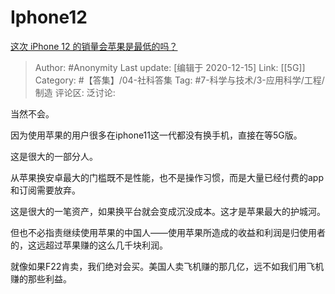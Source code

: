 # Iphone12
[这次 iPhone 12 的销量会苹果是最低的吗？](https://www.zhihu.com/question/425567525/answer/1541336359)

> Author: #Anonymity
> Last update: [编辑于 2020-12-15]
> Link: [[5G]]
> Category: #【答集】/04-社科答集
> Tag: #7-科学与技术/3-应用科学/工程/制造 
> 评论区:
> 泛讨论:

当然不会。

因为使用苹果的用户很多在iphone11这一代都没有换手机，直接在等5G版。

这是很大的一部分人。

从苹果换安卓最大的门槛既不是性能，也不是操作习惯，而是大量已经付费的app和订阅需要放弃。

这是很大的一笔资产，如果换平台就会变成沉没成本。这才是苹果最大的护城河。

但也不必指责继续使用苹果的中国人——使用苹果所造成的收益和利润是归使用者的，这远超过苹果赚的这么几千块利润。

就像如果F22肯卖，我们绝对会买。美国人卖飞机赚的那几亿，远不如我们用飞机赚的那些利益。
